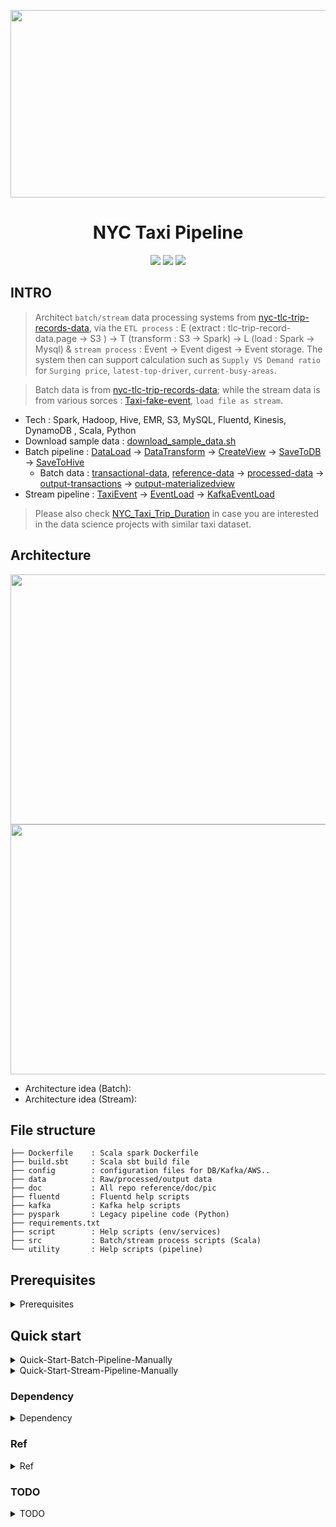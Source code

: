 <p align="center"><img src ="https://github.com/yennanliu/NYC_Taxi_Pipeline/blob/master/doc/pic/taxi_logo_V2.svg" width="2000" height="300"></p>

<h1 align="center">NYC Taxi Pipeline</a></h1>

<p align="center">
<!--- travis -->
<a href="https://travis-ci.org/yennanliu/NYC_Taxi_Pipeline"><img src="https://travis-ci.org/yennanliu/NYC_Taxi_Pipeline.svg?branch=master"></a>
<!--- PR -->
<a href="https://github.com/yennanliu/NYC_Taxi_Pipeline/pulls"><img src="https://img.shields.io/badge/PRs-welcome-6574cd.svg"></a>
<!--- notebooks mybinder -->
<a href="https://mybinder.org/v2/gh/yennanliu/NYC_Taxi_Pipeline/master"><img src="https://img.shields.io/badge/launch-Jupyter-5eba00.svg"></a>
</p>

## INTRO
> Architect `batch/stream` data processing systems from [nyc-tlc-trip-records-data](https://www1.nyc.gov/site/tlc/about/tlc-trip-record-data.page), via the `ETL process`  :
E (extract : tlc-trip-record-data.page -> S3 ) -> T (transform : S3 -> Spark) -> L (load : Spark -> Mysql) & `stream process` : Event -> Event digest -> Event storage. The system then can support calculation such as `Supply VS Demand ratio` for `Surging price`, `latest-top-driver`, `current-busy-areas`.

> Batch data is from [nyc-tlc-trip-records-data](https://www1.nyc.gov/site/tlc/about/tlc-trip-record-data.page); while the stream data is from various sorces : [Taxi-fake-event](https://github.com/yennanliu/NYC_Taxi_Pipeline/tree/master/src/main/scala/TaxiEvent), `load file as stream`.

* Tech : Spark, Hadoop, Hive, EMR, S3, MySQL, Fluentd, Kinesis, DynamoDB , Scala, Python 
* Download sample data : [download_sample_data.sh](https://github.com/yennanliu/NYC_Taxi_Pipeline/blob/master/script/download_sample_data.sh)
* Batch pipeline : [DataLoad](https://github.com/yennanliu/NYC_Taxi_Pipeline/tree/master/src/main/scala/DataLoad) -> [DataTransform](https://github.com/yennanliu/NYC_Taxi_Pipeline/tree/master/src/main/scala/DataTransform) -> [CreateView](https://github.com/yennanliu/NYC_Taxi_Pipeline/tree/master/src/main/scala/CreateView) -> [SaveToDB](https://github.com/yennanliu/NYC_Taxi_Pipeline/tree/master/src/main/scala/SaveToDB) -> [SaveToHive](https://github.com/yennanliu/NYC_Taxi_Pipeline/tree/master/src/main/scala/SaveToHive)
	* Batch data : [transactional-data](https://github.com/yennanliu/NYC_Taxi_Pipeline/tree/master/data/staging/transactional-data), [reference-data](https://github.com/yennanliu/NYC_Taxi_Pipeline/tree/master/data/staging/reference-data) -> [processed-data](https://github.com/yennanliu/NYC_Taxi_Pipeline/tree/master/data/processed) -> [output-transactions](https://github.com/yennanliu/NYC_Taxi_Pipeline/tree/master/data/output/transactions) -> [output-materializedview](https://github.com/yennanliu/NYC_Taxi_Pipeline/tree/master/data/output/materializedview)
* Stream pipeline : [TaxiEvent](https://github.com/yennanliu/NYC_Taxi_Pipeline/tree/master/src/main/scala/TaxiEvent) -> [EventLoad](https://github.com/yennanliu/NYC_Taxi_Pipeline/tree/master/src/main/scala/EventLoad) -> [KafkaEventLoad](https://github.com/yennanliu/NYC_Taxi_Pipeline/tree/master/src/main/scala/KafkaEventLoad)

> Please also check [NYC_Taxi_Trip_Duration](https://github.com/yennanliu/NYC_Taxi_Trip_Duration) in case you are interested in the data science projects with similar taxi dataset. 

## Architecture 
<img src ="https://github.com/yennanliu/NYC_Taxi_Pipeline/blob/master/doc/pic/batch_architecture.svg" width="800" height="400">
<img src ="https://github.com/yennanliu/NYC_Taxi_Pipeline/blob/master/doc/pic/stream_architecture_V2.svg" width="800" height="400">

- Architecture idea (Batch):
- Architecture idea (Stream):

## File structure 
```
├── Dockerfile    : Scala spark Dockerfile
├── build.sbt     : Scala sbt build file
├── config        : configuration files for DB/Kafka/AWS..
├── data          : Raw/processed/output data
├── doc           : All repo reference/doc/pic
├── fluentd       : Fluentd help scripts
├── kafka         : Kafka help scripts
├── pyspark       : Legacy pipeline code (Python)
├── requirements.txt
├── script        : Help scripts (env/services) 
├── src           : Batch/stream process scripts (Scala)
└── utility       : Help scripts (pipeline)
```

## Prerequisites
<details>
<summary>Prerequisites</summary>

- Install 
	- Spark 2.4.3
	- Java 1.8.0_11 (java 8)
	- Scala 2.11.12
	- sbt 1.3.5
	- Zoopkeeper
	- Kafka
	- Mysql
	- Elasitic search (optional)
	- Hive (optional)
	- Hadoop (optional)
	- Fluentd (optional)
	- Python 3  (optional)
	- Pyspark (optional)

- Set up 
	- AWS account and get `key_pair` for access below services:
		- EMR
		- EC2
		- S3
		- DYNAMODB
		- Kinesis
- Config
	- update [config](https://github.com/yennanliu/NYC_Taxi_Pipeline/tree/master/config) with your creds  

</details>

## Quick start 
<details>
<summary>Quick-Start-Batch-Pipeline-Manually</summary>

```bash 
# STEP 1) Download the dataset
bash script/download_sample_data.sh

# STEP 2) sbt package 
sbt package

# STEP 3) Load data 
spark-submit \
 --class DataLoad.LoadReferenceData \
 target/scala-2.11/nyc_taxi_pipeline_2.11-1.0.jar

spark-submit \
 --class DataLoad.LoadGreenTripData \
 target/scala-2.11/nyc_taxi_pipeline_2.11-1.0.jar

spark-submit \
 --class DataLoad.LoadYellowTripData \
 target/scala-2.11/nyc_taxi_pipeline_2.11-1.0.jar

# STEP 4) Transform data 
spark-submit \
 --class DataTransform.TransformGreenTaxiData \
 target/scala-2.11/nyc_taxi_pipeline_2.11-1.0.jar

spark-submit \
 --class DataTransform.TransformYellowTaxiData \
 target/scala-2.11/nyc_taxi_pipeline_2.11-1.0.jar

# STEP 5) Create view 
spark-submit \
 --class CreateView.CreateMaterializedView \
 target/scala-2.11/nyc_taxi_pipeline_2.11-1.0.jar

# STEP 6) Save to JDBC (mysql)
spark-submit \
 --class SaveToDB.JDBCToMysql \
 target/scala-2.11/nyc_taxi_pipeline_2.11-1.0.jar

# STEP 7) Save to Hive
spark-submit \
 --class SaveToHive.SaveMaterializedviewToHive \
 target/scala-2.11/nyc_taxi_pipeline_2.11-1.0.jar

```

</details>

<details>
<summary>Quick-Start-Stream-Pipeline-Manually</summary>

```bash 
# STEP 1) sbt package 
sbt package

# STEP 2) Create Taxi event
spark-submit \
 --class TaxiEvent.CreateBasicTaxiEvent \
 target/scala-2.11/nyc_taxi_pipeline_2.11-1.0.jar

# check the event
curl localhost:44444

# STEP 3) Process Taxi event
spark-submit \
 --class EventLoad.SparkStream_demo_LoadTaxiEvent \
 target/scala-2.11/nyc_taxi_pipeline_2.11-1.0.jar

# STEP 4) Send Taxi event to Kafaka
# start zookeeper, kafka
brew services start zookeeper
brew services start kafka

# create kafka topic
kafka-topics --create -zookeeper localhost:2181 --replication-factor 1  --partitions 1 --topic first_topic
kafka-topics --create -zookeeper localhost:2181 --replication-factor 1  --partitions 1 --topic streams-taxi

# curl event to kafka producer
curl localhost:44444 | kafka-console-producer  --broker-list  127.0.0.1:9092 --topic first_topic

# STEP 5) Spark process kafka stream
spark-submit \
 --class KafkaEventLoad.LoadKafkaEventExample \
 target/scala-2.11/nyc_taxi_pipeline_2.11-1.0.jar

# STEP 6) Spark process kafka stream
spark-submit \
 --class KafkaEventLoad.LoadTaxiKafkaEventWriteToKafka \
 target/scala-2.11/nyc_taxi_pipeline_2.11-1.0.jar

# STEP 7) Run elsacsearch, kibana, logstach
cd ~ 
kibana-7.6.1-darwin-x86_64/bin/kibana
elasticsearch-7.6.1/bin/elasticsearch
logstash-7.6.1/bin/logstash -f config

# test insert toy data to logstash 
# (logstash config: elk/logstash.conf)
nc 127.0.0.1 5000 < data/event_sample.json

# then visit kibana UI : localhost:5601
# then visit "management" -> "index_patterns" -> "Create index pattern" 
# create new index : logstash-* (not select timestamp as filter)
# then visit the "discover" tag and check the data

```
</details>

### Dependency 
<details>
<summary>Dependency</summary>

1. Spark 2.4.3 
2. Java 8
3. Apache Hadoop 2.7
4. Jars 
	- [aws-java-sdk-1.7.4](https://mvnrepository.com/artifact/com.amazonaws/aws-java-sdk/1.7.4)
	- [hadoop-aws-2.7.6](https://mvnrepository.com/artifact/org.apache.hadoop/hadoop-aws/2.7.6)
	- [spark-streaming-kafka-0-8-assembly_2.11-2.4.3.jar](https://mvnrepository.com/artifact/org.apache.spark/spark-streaming-kafka-0-8-assembly_2.11/2.4.3)
	- [mysql-connector-java-8.0.15.jar](https://mvnrepository.com/artifact/mysql/mysql-connector-java/8.0.15)

5. [build.sbt](https://github.com/yennanliu/NYC_Taxi_Pipeline/blob/master/build.sbt)

</details>

### Ref
<details>
<summary>Ref</summary>

- [ref.md](https://github.com/yennanliu/NYC_Taxi_Pipeline/blob/master/doc/ref.md) - dataset link ref, code ref, other ref
- [doc](https://github.com/yennanliu/NYC_Taxi_Pipeline/blob/master/doc) - All ref docs


</details>

### TODO 
<details>
<summary>TODO</summary>

```
# 1. Tune the main pipeline for large scale data (to process whole nyc-tlc-trip data)
# 2. Add front-end UI (flask to visualize supply & demand and surging price)
# 3. Add test 
# 4. Dockerize the project 
# 5. Tune the spark batch/stream code 
# 6. Tune the kafka, zoopkeeper cluster setting 
# 7. Travis CI/CD 
# 8. Use Airflow to schedule batch pipeline 
```
</details>
